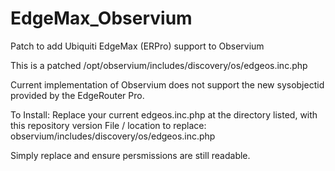 # EdgeMax_Observium
Patch to add Ubiquiti EdgeMax (ERPro) support to Observium

This is a patched /opt/observium/includes/discovery/os/edgeos.inc.php

Current implementation of Observium does not support the new sysobjectid provided by the EdgeRouter Pro. 

To Install:
Replace your current edgeos.inc.php at the directory listed, with this repository version
File / location to replace: observium/includes/discovery/os/edgeos.inc.php

Simply replace and ensure persmissions are still readable.
